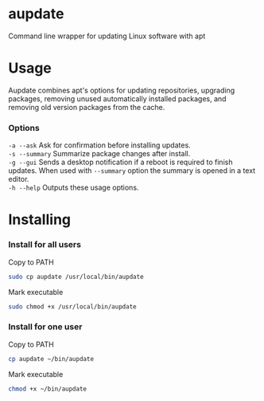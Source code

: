 # aupdate
Command line wrapper for updating Linux software with apt
# Usage
Aupdate combines apt's options for updating repositories, upgrading packages, removing unused automatically installed packages, and removing old version packages from the cache.
### Options
```-a --ask``` Ask for confirmation before installing updates.<br>
```-s --summary``` Summarize package changes after install.<br>
```-g --gui``` Sends a desktop notification if a reboot is required to finish updates. When used with ```--summary``` option the summary is opened in a text editor.<br>
```-h --help``` Outputs these usage options.<br>
# Installing
### Install for all users
Copy to PATH
```bash
sudo cp aupdate /usr/local/bin/aupdate
```
Mark executable
```bash
sudo chmod +x /usr/local/bin/aupdate
```

### Install for one user
Copy to PATH
```bash
cp aupdate ~/bin/aupdate
```
Mark executable
```bash
chmod +x ~/bin/aupdate
```
